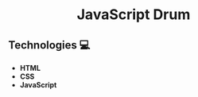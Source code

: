 <h1 align="center" style="font-weight: bold;">
    JavaScript Drum
</h1>
<p align="center">
</p>
<h2 id="tech">Technologies 💻</h2>

  - **HTML**
  - **CSS**
  - **JavaScript**
